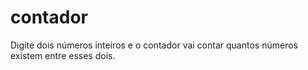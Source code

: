 # contador

Digite dois números inteiros e o contador vai contar quantos números existem entre esses dois.
